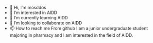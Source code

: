 - 👋 Hi, I’m mosddos
- 👀 I’m interested in AIDD
- 🌱 I’m currently learning AIDD
- 💞️ I’m looking to collaborate on AIDD
- 📫 How to reach me  From github
I am a junior undergraduate student majoring in pharmacy and I am interested in the field of AIDD.

<!---
mosddos/mosddos is a ✨ special ✨ repository because its `README.md` (this file) appears on your GitHub profile.
You can click the Preview link to take a look at your changes.
--->
